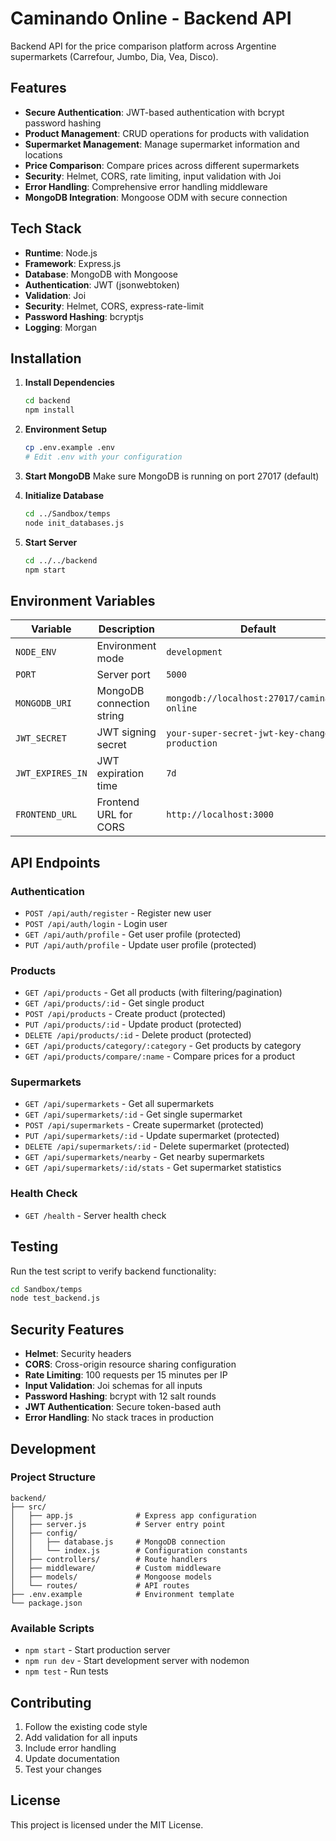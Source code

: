 # Caminando Online - Backend API

Backend API for the price comparison platform across Argentine supermarkets (Carrefour, Jumbo, Dia, Vea, Disco).

## Features

- **Secure Authentication**: JWT-based authentication with bcrypt password hashing
- **Product Management**: CRUD operations for products with validation
- **Supermarket Management**: Manage supermarket information and locations
- **Price Comparison**: Compare prices across different supermarkets
- **Security**: Helmet, CORS, rate limiting, input validation with Joi
- **Error Handling**: Comprehensive error handling middleware
- **MongoDB Integration**: Mongoose ODM with secure connection

## Tech Stack

- **Runtime**: Node.js
- **Framework**: Express.js
- **Database**: MongoDB with Mongoose
- **Authentication**: JWT (jsonwebtoken)
- **Validation**: Joi
- **Security**: Helmet, CORS, express-rate-limit
- **Password Hashing**: bcryptjs
- **Logging**: Morgan

## Installation

1. **Install Dependencies**
   ```bash
   cd backend
   npm install
   ```

2. **Environment Setup**
   ```bash
   cp .env.example .env
   # Edit .env with your configuration
   ```

3. **Start MongoDB**
   Make sure MongoDB is running on port 27017 (default)

4. **Initialize Database**
   ```bash
   cd ../Sandbox/temps
   node init_databases.js
   ```

5. **Start Server**
   ```bash
   cd ../../backend
   npm start
   ```

## Environment Variables

| Variable | Description | Default |
|----------|-------------|---------|
| `NODE_ENV` | Environment mode | `development` |
| `PORT` | Server port | `5000` |
| `MONGODB_URI` | MongoDB connection string | `mongodb://localhost:27017/caminando-online` |
| `JWT_SECRET` | JWT signing secret | `your-super-secret-jwt-key-change-in-production` |
| `JWT_EXPIRES_IN` | JWT expiration time | `7d` |
| `FRONTEND_URL` | Frontend URL for CORS | `http://localhost:3000` |

## API Endpoints

### Authentication
- `POST /api/auth/register` - Register new user
- `POST /api/auth/login` - Login user
- `GET /api/auth/profile` - Get user profile (protected)
- `PUT /api/auth/profile` - Update user profile (protected)

### Products
- `GET /api/products` - Get all products (with filtering/pagination)
- `GET /api/products/:id` - Get single product
- `POST /api/products` - Create product (protected)
- `PUT /api/products/:id` - Update product (protected)
- `DELETE /api/products/:id` - Delete product (protected)
- `GET /api/products/category/:category` - Get products by category
- `GET /api/products/compare/:name` - Compare prices for a product

### Supermarkets
- `GET /api/supermarkets` - Get all supermarkets
- `GET /api/supermarkets/:id` - Get single supermarket
- `POST /api/supermarkets` - Create supermarket (protected)
- `PUT /api/supermarkets/:id` - Update supermarket (protected)
- `DELETE /api/supermarkets/:id` - Delete supermarket (protected)
- `GET /api/supermarkets/nearby` - Get nearby supermarkets
- `GET /api/supermarkets/:id/stats` - Get supermarket statistics

### Health Check
- `GET /health` - Server health check

## Testing

Run the test script to verify backend functionality:

```bash
cd Sandbox/temps
node test_backend.js
```

## Security Features

- **Helmet**: Security headers
- **CORS**: Cross-origin resource sharing configuration
- **Rate Limiting**: 100 requests per 15 minutes per IP
- **Input Validation**: Joi schemas for all inputs
- **Password Hashing**: bcrypt with 12 salt rounds
- **JWT Authentication**: Secure token-based auth
- **Error Handling**: No stack traces in production

## Development

### Project Structure
```
backend/
├── src/
│   ├── app.js              # Express app configuration
│   ├── server.js           # Server entry point
│   ├── config/
│   │   ├── database.js     # MongoDB connection
│   │   └── index.js        # Configuration constants
│   ├── controllers/        # Route handlers
│   ├── middleware/         # Custom middleware
│   ├── models/             # Mongoose models
│   └── routes/             # API routes
├── .env.example            # Environment template
└── package.json
```

### Available Scripts
- `npm start` - Start production server
- `npm run dev` - Start development server with nodemon
- `npm test` - Run tests

## Contributing

1. Follow the existing code style
2. Add validation for all inputs
3. Include error handling
4. Update documentation
5. Test your changes

## License

This project is licensed under the MIT License.
